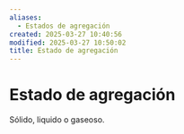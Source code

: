 ```yaml
---
aliases:
  - Estados de agregación
created: 2025-03-27 10:40:56
modified: 2025-03-27 10:50:02
title: Estado de agregación
---
```


# Estado de agregación

Sólido, liquido o gaseoso.
